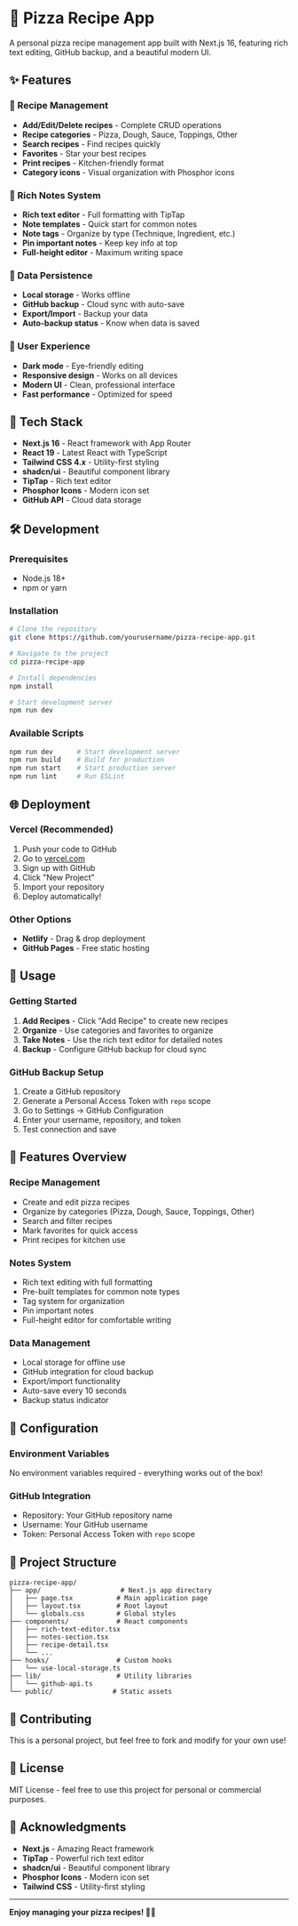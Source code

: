 # 🍕 Pizza Recipe App

A personal pizza recipe management app built with Next.js 16, featuring rich text editing, GitHub backup, and a beautiful modern UI.

## ✨ Features

### 🍕 Recipe Management
- **Add/Edit/Delete recipes** - Complete CRUD operations
- **Recipe categories** - Pizza, Dough, Sauce, Toppings, Other
- **Search recipes** - Find recipes quickly
- **Favorites** - Star your best recipes
- **Print recipes** - Kitchen-friendly format
- **Category icons** - Visual organization with Phosphor icons

### 📝 Rich Notes System
- **Rich text editor** - Full formatting with TipTap
- **Note templates** - Quick start for common notes
- **Note tags** - Organize by type (Technique, Ingredient, etc.)
- **Pin important notes** - Keep key info at top
- **Full-height editor** - Maximum writing space

### 💾 Data Persistence
- **Local storage** - Works offline
- **GitHub backup** - Cloud sync with auto-save
- **Export/Import** - Backup your data
- **Auto-backup status** - Know when data is saved

### 🎨 User Experience
- **Dark mode** - Eye-friendly editing
- **Responsive design** - Works on all devices
- **Modern UI** - Clean, professional interface
- **Fast performance** - Optimized for speed

## 🚀 Tech Stack

- **Next.js 16** - React framework with App Router
- **React 19** - Latest React with TypeScript
- **Tailwind CSS 4.x** - Utility-first styling
- **shadcn/ui** - Beautiful component library
- **TipTap** - Rich text editor
- **Phosphor Icons** - Modern icon set
- **GitHub API** - Cloud data storage

## 🛠️ Development

### Prerequisites
- Node.js 18+ 
- npm or yarn

### Installation
```bash
# Clone the repository
git clone https://github.com/yourusername/pizza-recipe-app.git

# Navigate to the project
cd pizza-recipe-app

# Install dependencies
npm install

# Start development server
npm run dev
```

### Available Scripts
```bash
npm run dev      # Start development server
npm run build    # Build for production
npm run start    # Start production server
npm run lint     # Run ESLint
```

## 🌐 Deployment

### Vercel (Recommended)
1. Push your code to GitHub
2. Go to [vercel.com](https://vercel.com)
3. Sign up with GitHub
4. Click "New Project"
5. Import your repository
6. Deploy automatically!

### Other Options
- **Netlify** - Drag & drop deployment
- **GitHub Pages** - Free static hosting

## 📱 Usage

### Getting Started
1. **Add Recipes** - Click "Add Recipe" to create new recipes
2. **Organize** - Use categories and favorites to organize
3. **Take Notes** - Use the rich text editor for detailed notes
4. **Backup** - Configure GitHub backup for cloud sync

### GitHub Backup Setup
1. Create a GitHub repository
2. Generate a Personal Access Token with `repo` scope
3. Go to Settings → GitHub Configuration
4. Enter your username, repository, and token
5. Test connection and save

## 🎯 Features Overview

### Recipe Management
- Create and edit pizza recipes
- Organize by categories (Pizza, Dough, Sauce, Toppings, Other)
- Search and filter recipes
- Mark favorites for quick access
- Print recipes for kitchen use

### Notes System
- Rich text editing with full formatting
- Pre-built templates for common note types
- Tag system for organization
- Pin important notes
- Full-height editor for comfortable writing

### Data Management
- Local storage for offline use
- GitHub integration for cloud backup
- Export/import functionality
- Auto-save every 10 seconds
- Backup status indicator

## 🔧 Configuration

### Environment Variables
No environment variables required - everything works out of the box!

### GitHub Integration
- Repository: Your GitHub repository name
- Username: Your GitHub username  
- Token: Personal Access Token with `repo` scope

## 📁 Project Structure

```
pizza-recipe-app/
├── app/                    # Next.js app directory
│   ├── page.tsx           # Main application page
│   ├── layout.tsx         # Root layout
│   └── globals.css        # Global styles
├── components/            # React components
│   ├── rich-text-editor.tsx
│   ├── notes-section.tsx
│   ├── recipe-detail.tsx
│   └── ...
├── hooks/                 # Custom hooks
│   └── use-local-storage.ts
├── lib/                   # Utility libraries
│   └── github-api.ts
└── public/               # Static assets
```

## 🤝 Contributing

This is a personal project, but feel free to fork and modify for your own use!

## 📄 License

MIT License - feel free to use this project for personal or commercial purposes.

## 🙏 Acknowledgments

- **Next.js** - Amazing React framework
- **TipTap** - Powerful rich text editor
- **shadcn/ui** - Beautiful component library
- **Phosphor Icons** - Modern icon set
- **Tailwind CSS** - Utility-first styling

---

**Enjoy managing your pizza recipes! 🍕✨**
